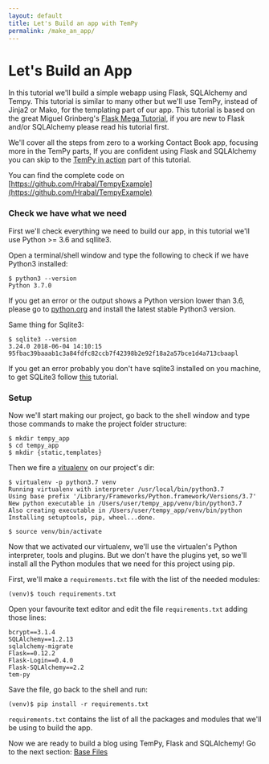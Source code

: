 ```yaml
---
layout: default
title: Let's Build an app with TemPy
permalink: /make_an_app/
---
```


# Let's Build an App

In this tutorial we'll build a simple webapp using Flask, SQLAlchemy and Tempy. This tutorial is similar to many other but we'll use TemPy, instead of Jinja2 or Mako, for the templating part of our app.
This tutorial is based on the great Miguel Grinberg's [Flask Mega Tutorial](https://blog.miguelgrinberg.com/post/the-flask-mega-tutorial-part-i-hello-world), if you are new to Flask and/or SQLAlchemy please read his tutorial first.

We'll cover all the steps from zero to a working Contact Book app, focusing more in the TemPy parts, If you are confident using Flask and SQLAlchemy you can skip to the [TemPy in action](tempy/) part of this tutorial.

You can find the complete code on [https://github.com/Hrabal/TempyExample](https://github.com/Hrabal/TempyExample)


### Check we have what we need

First we'll check everything we need to build our app, in this tutorial we'll use Python >= 3.6 and sqllite3.

Open a terminal/shell window and type the following to check if we have Python3 installed:

```shell
$ python3 --version
Python 3.7.0
```

If you get an error or the output shows a Python version lower than 3.6, please go to [python.org](https://www.python.org/) and install the latest stable Python3 version.

Same thing for Sqlite3:

```shell
$ sqlite3 --version
3.24.0 2018-06-04 14:10:15 95fbac39baaab1c3a84fdfc82ccb7f42398b2e92f18a2a57bce1d4a713cbaapl
```
If you get an error probably you don't have sqlite3 installed on you machine, to get SQLite3 follow [this](https://www.tutorialspoint.com/sqlite/sqlite_installation.htm) tutorial.

### Setup 

Now we'll start making our project, go back to the shell window and type those commands to make the project folder structure:
```shell
$ mkdir tempy_app
$ cd tempy_app
$ mkdir {static,templates}
```

Then we fire a [vitualenv](https://virtualenv.pypa.io/en/latest/) on our project's dir:
```shell
$ virtualenv -p python3.7 venv
Running virtualenv with interpreter /usr/local/bin/python3.7
Using base prefix '/Library/Frameworks/Python.framework/Versions/3.7'
New python executable in /Users/user/tempy_app/venv/bin/python3.7
Also creating executable in /Users/user/tempy_app/venv/bin/python
Installing setuptools, pip, wheel...done.

$ source venv/bin/activate
```

Now that we activated our virtualenv, we'll use the virtualen's Python interpreter, tools and plugins.
But we don't have the plugins yet, so we'll install all the Python modules that we need for this project using pip. 

First, we'll make a `requirements.txt` file with the list of the needed modules:

```shell
(venv)$ touch requirements.txt
```

Open your favourite text editor and edit the file `requirements.txt` adding those lines:

```
bcrypt==3.1.4
SQLAlchemy==1.2.13
sqlalchemy-migrate
Flask==0.12.2
Flask-Login==0.4.0
Flask-SQLAlchemy==2.2
tem-py
```

Save the file, go back to the shell and run:

```shell
(venv)$ pip install -r requirements.txt
```

`requirements.txt` contains the list of all the packages and modules that we'll be using to build the app.

Now we are ready to build a blog using TemPy, Flask and SQLAlchemy! Go to the next section: [Base Files](base_files/)
